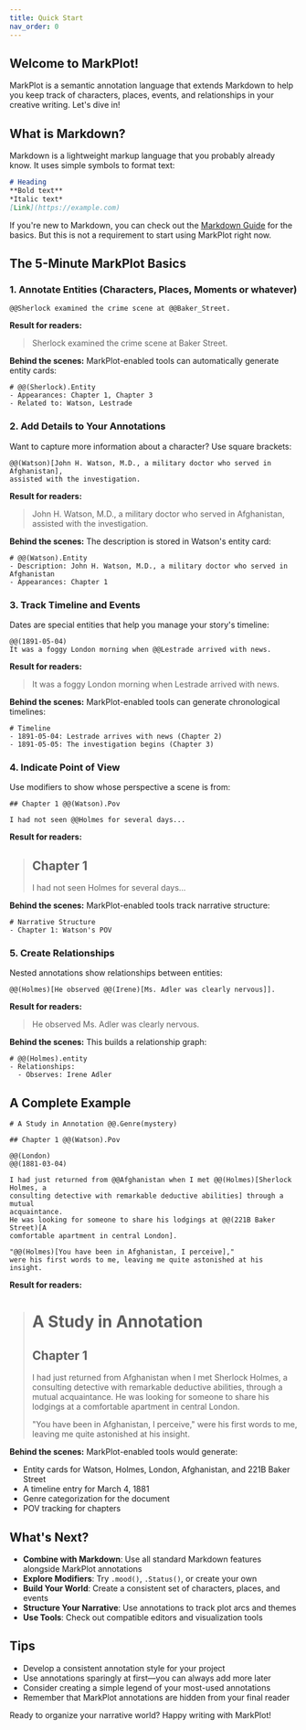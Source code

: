 ```yaml
---
title: Quick Start
nav_order: 0
---
```


## Welcome to MarkPlot!

MarkPlot is a semantic annotation language that extends Markdown to help you keep track of characters, places, events, and relationships in your creative writing. Let's dive in!

## What is Markdown?

Markdown is a lightweight markup language that you probably already know. It uses simple symbols to format text:

```markdown
# Heading
**Bold text**
*Italic text*
[Link](https://example.com)
```

If you're new to Markdown, you can check out the [Markdown Guide](https://www.markdownguide.org/basic-syntax/) for the basics. But this is not a requirement to start using MarkPlot right now.

## The 5-Minute MarkPlot Basics

### 1. Annotate Entities (Characters, Places, Moments or whatever)

```markplot
@@Sherlock examined the crime scene at @@Baker_Street.
```

**Result for readers:**
> Sherlock examined the crime scene at Baker Street.

**Behind the scenes:**
MarkPlot-enabled tools can automatically generate entity cards:

```markplot
# @@(Sherlock).Entity
- Appearances: Chapter 1, Chapter 3
- Related to: Watson, Lestrade
```

### 2. Add Details to Your Annotations

Want to capture more information about a character? Use square brackets:

```markplot
@@(Watson)[John H. Watson, M.D., a military doctor who served in Afghanistan],
assisted with the investigation.
```

**Result for readers:**
> John H. Watson, M.D., a military doctor who served in Afghanistan, assisted with the investigation.

**Behind the scenes:**
The description is stored in Watson's entity card:

```markplot
# @@(Watson).Entity
- Description: John H. Watson, M.D., a military doctor who served in Afghanistan
- Appearances: Chapter 1
```

### 3. Track Timeline and Events

Dates are special entities that help you manage your story's timeline:

```markplot
@@(1891-05-04)
It was a foggy London morning when @@Lestrade arrived with news.
```

**Result for readers:**
> It was a foggy London morning when Lestrade arrived with news.

**Behind the scenes:**
MarkPlot-enabled tools can generate chronological timelines:

```markplot
# Timeline
- 1891-05-04: Lestrade arrives with news (Chapter 2)
- 1891-05-05: The investigation begins (Chapter 3)
```

### 4. Indicate Point of View

Use modifiers to show whose perspective a scene is from:

```markplot
## Chapter 1 @@(Watson).Pov

I had not seen @@Holmes for several days...
```

**Result for readers:**
> ## Chapter 1
>
> I had not seen Holmes for several days...

**Behind the scenes:**
MarkPlot-enabled tools track narrative structure:

```markplot
# Narrative Structure
- Chapter 1: Watson's POV
```

### 5. Create Relationships

Nested annotations show relationships between entities:

```markplot
@@(Holmes)[He observed @@(Irene)[Ms. Adler was clearly nervous]].
```

**Result for readers:**
> He observed Ms. Adler was clearly nervous.

**Behind the scenes:**
This builds a relationship graph:

```markplot
# @@(Holmes).entity
- Relationships:
  - Observes: Irene Adler
```

## A Complete Example

```markplot
# A Study in Annotation @@.Genre(mystery)

## Chapter 1 @@(Watson).Pov

@@(London)
@@(1881-03-04)

I had just returned from @@Afghanistan when I met @@(Holmes)[Sherlock Holmes, a
consulting detective with remarkable deductive abilities] through a mutual
acquaintance.
He was looking for someone to share his lodgings at @@(221B Baker Street)[A
comfortable apartment in central London].

"@@(Holmes)[You have been in Afghanistan, I perceive],"
were his first words to me, leaving me quite astonished at his insight.
```

**Result for readers:**
> # A Study in Annotation
>
> ## Chapter 1
>
> I had just returned from Afghanistan when I met Sherlock Holmes, a consulting detective with remarkable deductive abilities, through a mutual acquaintance. He was looking for someone to share his lodgings at a comfortable apartment in central London.
>
> "You have been in Afghanistan, I perceive," were his first words to me, leaving me quite astonished at his insight.

**Behind the scenes:**
MarkPlot-enabled tools would generate:
- Entity cards for Watson, Holmes, London, Afghanistan, and 221B Baker Street
- A timeline entry for March 4, 1881
- Genre categorization for the document
- POV tracking for chapters

## What's Next?

- **Combine with Markdown**: Use all standard Markdown features alongside MarkPlot annotations
- **Explore Modifiers**: Try `.mood()`, `.Status()`, or create your own
- **Build Your World**: Create a consistent set of characters, places, and events
- **Structure Your Narrative**: Use annotations to track plot arcs and themes
- **Use Tools**: Check out compatible editors and visualization tools

## Tips

- Develop a consistent annotation style for your project
- Use annotations sparingly at first—you can always add more later
- Consider creating a simple legend of your most-used annotations
- Remember that MarkPlot annotations are hidden from your final reader

Ready to organize your narrative world? Happy writing with MarkPlot!
